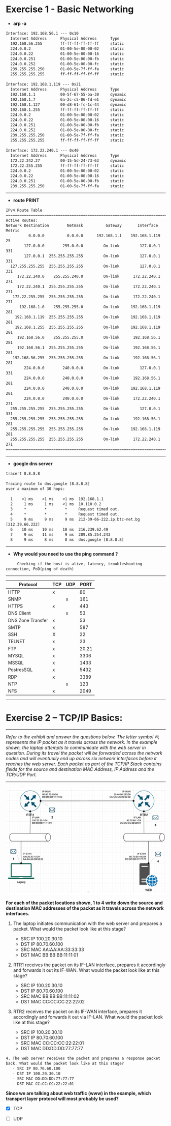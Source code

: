 # Exercise 1 - Basic Networking

- **arp -a** 


```
Interface: 192.168.56.1 --- 0x10 
  Internet Address      Physical Address      Type
  192.168.56.255        ff-ff-ff-ff-ff-ff     static
  224.0.0.2             01-00-5e-00-00-02     static
  224.0.0.22            01-00-5e-00-00-16     static
  224.0.0.251           01-00-5e-00-00-fb     static
  224.0.0.252           01-00-5e-00-00-fc     static
  239.255.255.250       01-00-5e-7f-ff-fa     static
  255.255.255.255       ff-ff-ff-ff-ff-ff     static

Interface: 192.168.1.119 --- 0x21
  Internet Address      Physical Address      Type
  192.168.1.1           00-5f-67-55-ba-30     dynamic
  192.168.1.7           6a-2c-c5-06-fd-e1     dynamic
  192.168.1.127         00-d8-61-fc-1c-44     dynamic
  192.168.1.255         ff-ff-ff-ff-ff-ff     static
  224.0.0.2             01-00-5e-00-00-02     static
  224.0.0.22            01-00-5e-00-00-16     static
  224.0.0.251           01-00-5e-00-00-fb     static
  224.0.0.252           01-00-5e-00-00-fc     static
  239.255.255.250       01-00-5e-7f-ff-fa     static
  255.255.255.255       ff-ff-ff-ff-ff-ff     static

Interface: 172.22.240.1 --- 0x40
  Internet Address      Physical Address      Type
  172.22.242.27         00-15-5d-24-73-63     dynamic
  172.22.255.255        ff-ff-ff-ff-ff-ff     static
  224.0.0.2             01-00-5e-00-00-02     static
  224.0.0.22            01-00-5e-00-00-16     static
  224.0.0.251           01-00-5e-00-00-fb     static
  239.255.255.250       01-00-5e-7f-ff-fa     static
```
---

- **route PRINT**

```
IPv4 Route Table
===========================================================================
Active Routes:
Network Destination        Netmask          Gateway       Interface  Metric
          0.0.0.0          0.0.0.0      192.168.1.1    192.168.1.119     25
        127.0.0.0        255.0.0.0         On-link         127.0.0.1    331
        127.0.0.1  255.255.255.255         On-link         127.0.0.1    331
  127.255.255.255  255.255.255.255         On-link         127.0.0.1    331
     172.22.240.0    255.255.240.0         On-link      172.22.240.1    271
     172.22.240.1  255.255.255.255         On-link      172.22.240.1    271
   172.22.255.255  255.255.255.255         On-link      172.22.240.1    271
      192.168.1.0    255.255.255.0         On-link     192.168.1.119    281
    192.168.1.119  255.255.255.255         On-link     192.168.1.119    281
    192.168.1.255  255.255.255.255         On-link     192.168.1.119    281
     192.168.56.0    255.255.255.0         On-link      192.168.56.1    281
     192.168.56.1  255.255.255.255         On-link      192.168.56.1    281
   192.168.56.255  255.255.255.255         On-link      192.168.56.1    281
        224.0.0.0        240.0.0.0         On-link         127.0.0.1    331
        224.0.0.0        240.0.0.0         On-link      192.168.56.1    281
        224.0.0.0        240.0.0.0         On-link     192.168.1.119    281
        224.0.0.0        240.0.0.0         On-link      172.22.240.1    271
  255.255.255.255  255.255.255.255         On-link         127.0.0.1    331
  255.255.255.255  255.255.255.255         On-link      192.168.56.1    281
  255.255.255.255  255.255.255.255         On-link     192.168.1.119    281
  255.255.255.255  255.255.255.255         On-link      172.22.240.1    271
===========================================================================
```
---

- **google dns server**


```
tracert 8.8.8.8

Tracing route to dns.google [8.8.8.8]
over a maximum of 30 hops:

  1    <1 ms    <1 ms    <1 ms  192.168.1.1
  2     1 ms     1 ms    <1 ms  10.110.0.2
  3     *        *        *     Request timed out.
  4     *        *        *     Request timed out.
  5     9 ms     9 ms     9 ms  212-39-66-222.ip.btc-net.bg [212.39.66.222]
  6    10 ms    10 ms    10 ms  216.239.62.49
  7     9 ms    11 ms     9 ms  209.85.254.243
  8     9 ms     8 ms     8 ms  dns.google [8.8.8.8]
  ```

---

- **Why would you need to use the ping command ?** 
```
     Checking if the host is alive, latency, troubleshooting connection, PoD(ping of death)
```
---

| Protocol          | TCP | UDP | PORT  |
| ----------------- | --- | --- | ----- |
| HTTP              | x   |     | 80    |
| SNMP              |     | x   | 161   |
| HTTPS             | x   |     | 443   |
| DNS Client        |     | x   | 53    |
| DNS Zone Transfer | x   |     | 53    |
| SMTP              | x   |     | 587   |
| SSH               | X   |     | 22    |
| TELNET            | x   |     | 23    |
| FTP               | x   |     | 20,21 |
| MYSQL             | x   |     | 3306  |
| MSSQL             | x   |     | 1433  |
| PostresSQL        | x   |     | 5432  |
| RDP               | x   |     | 3389  |
| NTP               |     | x   | 123   |
| NFS               | x   |     | 2049  |

---

# Exercise 2 – TCP/IP Basics: 
---
*Refer to the exhibit and answer the questions below. The letter symbol ✉, represents the IP packet as it travels across the network.  In the example shown, the laptop attempts to communicate with the web server in question. During its travel the packet will be forwarded across the network nodes and will eventually end up across six network interfaces before it reaches the web server. Each packet as part of the TCP/IP Stack contains fields for the source and destination MAC Address, IP Address and the TCP/UDP Port.*

---

![network](img/network.png)

**For each of the packet locations shown, 1 to 4 write down the source and destination MAC addresses of the packet as it travels across the network interfaces.**

   1. The laptop initiates communication with the web server and prepares a packet. What would the packet look like at this stage?
       - SRC IP 100.20.30.10
       - DST IP 80.70.60.100
       - SRC MAC AA:AA:AA:33:33:33
       - DST MAC BB:BB:BB:11:11:01

   2. RTR1 receives the packet on its IF-LAN interface, prepares it accordingly and forwards it out its IF-WAN. What would the packet look like at this stage?
       - SRC IP 100.20.30.10
       - DST IP 80.70.60.100
       - SRC MAC BB:BB:BB:11:11:02
       - DST MAC CC:CC:CC:22:22:02


   3. RTR2 receives the packet on its IF-WAN interface, prepares it accordingly and forwards it out via IF-LAN. What would the packet look like at this stage?
       - SRC IP 100.20.30.10
       - DST IP 80.70.60.100
       - SRC MAC CC:CC:CC:22:22:01
       - DST MAC DD:DD:DD:77:77:77


    4. The web server receives the packet and prepares a response packet back. What would the packet look like at this stage? 
       - SRC IP 80.70.60.100
       - DST IP 100.20.30.10
       - SRC MAC DD:DD:DD:77:77:77
       - DST MAC CC:CC:CC:22:22:01


**Since we are talking about web traffic (www) in the example, which transport layer protocol will most probably be used?**

- [x] TCP
- [ ] UDP


 








